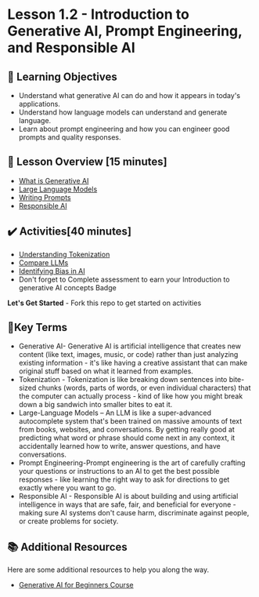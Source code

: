 # Lesson 1.2 - Introduction to Generative AI, Prompt Engineering, and Responsible AI

## 🎯 Learning Objectives
- Understand what generative AI can do and how it appears in today's applications.
- Understand how language models can understand and generate language.
- Learn about prompt engineering and how you can engineer good prompts and quality responses.

## :pushpin: Lesson Overview [15 minutes]
- [What is Generative AI](../lesson-1.2/what-is-generative-ai.md)
- [Large Language Models](../lesson-1.2/use-llm.md)
- [Writing Prompts](../lesson-1.2/writing-prompts.md)
- [Responsible AI](../lesson-1.2/responsible-ai.md)

## ✔️ Activities[40 minutes]

- [Understanding Tokenization](../lesson-1.2/exercises/tokenization.md)
- [Compare LLMs](../lesson-1.2/exercises/comparing-llms.md)
- [Identifying Bias in AI](../lesson-1.2/exercises/bias-in-ai.md)
- Don't forget to Complete assessment to earn your Introduction to generative AI concepts Badge

**Let's Get Started** - Fork this repo to get started on activities

## 📑Key Terms
- Generative AI- Generative AI is artificial intelligence that creates new content (like text, images, music, or code) rather than just analyzing existing information - it's like having a creative assistant that can make original stuff based on what it learned from examples.
- Tokenization - Tokenization is like breaking down sentences into bite-sized chunks (words, parts of words, or even individual characters) that the computer can actually process - kind of like how you might break down a big sandwich into smaller bites to eat it.
- Large-Language Models – An LLM is like a super-advanced autocomplete system that's been trained on massive amounts of text from books, websites, and conversations. By getting really good at predicting what word or phrase should come next in any context, it accidentally learned how to write, answer questions, and have conversations.
- Prompt Engineering-Prompt engineering is the art of carefully crafting your questions or instructions to an AI to get the best possible responses - like learning the right way to ask for directions to get exactly where you want to go.
- Responsible AI - Responsible AI is about building and using artificial intelligence in ways that are safe, fair, and beneficial for everyone - making sure AI systems don't cause harm, discriminate against people, or create problems for society.




## :books: Additional Resources
Here are some additional resources to help you along the way.
- [Generative AI for Beginners Course](https://microsoft.github.io/generative-ai-for-beginners/)

